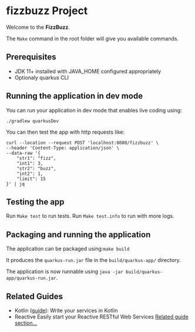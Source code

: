 # fizzbuzz Project

Welcome to the **FizzBuzz**.

The `Make` command in the root folder will give you available commands.

## Prerequisites

- JDK 11+ installed with JAVA_HOME configured appropriately
- Optionaly quarkus CLI

## Running the application in dev mode

You can run your application in dev mode that enables live coding using:
```shell script
./gradlew quarkusDev
```

You can then test the app with http requests like:
```sheel script
curl --location --request POST 'localhost:8080/fizzbuzz' \
--header 'Content-Type: application/json' \
--data-raw '{
    "str1": "fizz",
    "int1": 3,
    "str2": "buzz",
    "int2": 1,
    "limit": 15
}' | jq
```

## Testing the app

Run `Make test` to run tests.
Run `Make test.info` to run with more logs.

## Packaging and running the application

The application can be packaged using:`make build`

It produces the `quarkus-run.jar` file in the `build/quarkus-app/` directory.

The application is now runnable using `java -jar build/quarkus-app/quarkus-run.jar`.

## Related Guides

- Kotlin ([guide](https://quarkus.io/guides/kotlin)): Write your services in Kotlin
- Reactive Easily start your Reactive RESTful Web Services [Related guide section...](https://quarkus.io/guides/getting-started-reactive#reactive-jax-rs-resources)
